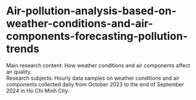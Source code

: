 # Air-pollution-analysis-based-on-weather-conditions-and-air-components-forecasting-pollution-trends
Main research content: How weather conditions and air components affect air quality.  
Research subjects: Hourly data samples on weather conditions and air components collected daily from October 2023 to the end of September 2024 in Ho Chi Minh City.
